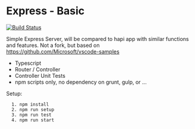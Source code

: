 # Express - Basic

[![Build Status](https://travis-ci.org/natomis-brad/express-basic.svg?branch=master)](https://travis-ci.org/natomis-brad/express-basic)


Simple Express Server, will be compared to hapi app with similar functions and features.  Not a fork, but based on https://github.com/Microsoft/vscode-samples

  - Typescript
  - Router / Controller
  - Controller Unit Tests
  - npm scripts only, no dependency on grunt, gulp, or ...

Setup:

      1. npm install
      2. npm run setup
      3. npm run test
      4. npm run start
